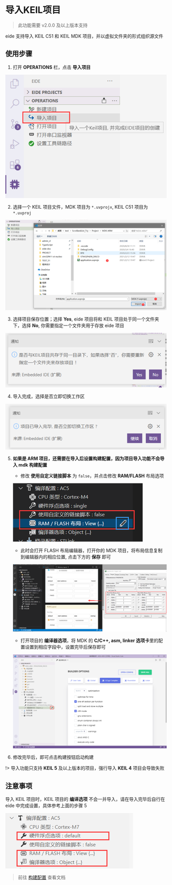 # 导入KEIL项目

> 此功能需要 v2.0.0 及以上版本支持

eide 支持导入 KEIL C51 和 KEIL MDK 项目，并以虚拟文件夹的形式组织源文件

## 使用步骤

1. 打开 **OPERATIONS** 栏，点击 **导入项目**

  ![import btn](../img/import_prj_btn.png)

2. 选择一个 KEIL 项目文件，MDK 项目为 `*.uvprojx`, KEIL C51 项目为 `*.uvproj`

  ![select keil file](../img/import_sel_file.png)

3. 选择项目保存位置；选择 **Yes**, eide 项目将和 KEIL 项目处于同一个文件夹下，选择 **No**, 你需要指定一个文件夹用于存放 eide 项目

  ![select save folder](../img/import_sel_save_path.png)

4. 导入完成，选择是否立即切换工作区

  ![switch workspace](../img/import_done.png)

5. **如果是 ARM 项目，还需要在导入后设置构建配置，因为项目导入功能不会导入 mdk 构建配置**
   
   - 修改 **使用自定义链接脚本** 为 `false`，并点击修改 **RAM/FLASH** 布局选项

   ![](../img/import_mod_conf_1.png)

   - 此时会打开 FLASH 布局编辑器，打开你的 MDK 项目，将布局信息复制到编辑器内的相应位置, 点击下方的 **保存** 即可
   
   ![](../img/import_mod_conf_2.png) 

   - 打开项目的 **编译器选项**，将 MDK 的 **C/C++, asm, linker 选项卡**里的配置设置到相应字段中，设置完毕后保存即可

   ![](../img/prj_builder_options.png)

6. 修改完毕后，即可点击构建按钮启动构建

!> 导入功能只支持 **KEIL 5** 及以上版本的项目，强行导入 **KEIL 4** 项目会导致失败

## 注意事项

导入 KEIL 项目时，KEIL 项目的 **编译选项** 不会一并导入，请在导入完毕后自行在 eide 中完成设置，具体参考上面的步骤 5

![project compiler config](../img/prj_cmp_conf.png)

> 前往 [构建配置](zh-cn/toolchain_and_builder?id=编译配置) 查看文档
